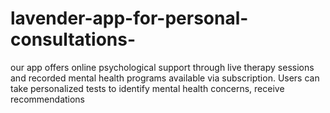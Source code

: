 # lavender-app-for-personal-consultations-
our app offers online psychological support through live therapy sessions and recorded mental health programs available via subscription. Users can take personalized tests to identify mental health concerns, receive recommendations
